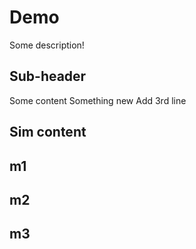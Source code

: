# Demo

Some description!


## Sub-header

Some content
Something new
Add 3rd line

## Sim content
## m1
## m2
## m3
